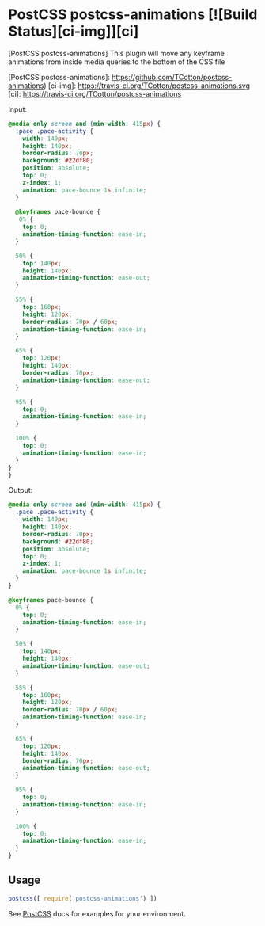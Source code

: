# PostCSS postcss-animations [![Build Status][ci-img]][ci]

[PostCSS postcss-animations] This plugin will move any keyframe animations from inside media queries to the bottom of the CSS file

[PostCSS postcss-animations]: https://github.com/TCotton/postcss-animations)
[ci-img]: https://travis-ci.org/TCotton/postcss-animations.svg
[ci]: https://travis-ci.org/TCotton/postcss-animations

Input:

```css
@media only screen and (min-width: 415px) {
  .pace .pace-activity {
    width: 140px;
    height: 140px;
    border-radius: 70px;
    background: #22df80;
    position: absolute;
    top: 0;
    z-index: 1;
    animation: pace-bounce 1s infinite;
  }
  
  @keyframes pace-bounce {
   0% {
    top: 0;
    animation-timing-function: ease-in;
  }

  50% {
    top: 140px;
    height: 140px;
    animation-timing-function: ease-out;
  }

  55% {
    top: 160px;
    height: 120px;
    border-radius: 70px / 60px;
    animation-timing-function: ease-in;
  }

  65% {
    top: 120px;
    height: 140px;
    border-radius: 70px;
    animation-timing-function: ease-out;
  }

  95% {
    top: 0;
    animation-timing-function: ease-in;
  }

  100% {
    top: 0;
    animation-timing-function: ease-in;
  }
}
}
```

Output:

```css
@media only screen and (min-width: 415px) {
  .pace .pace-activity {
    width: 140px;
    height: 140px;
    border-radius: 70px;
    background: #22df80;
    position: absolute;
    top: 0;
    z-index: 1;
    animation: pace-bounce 1s infinite;
  }
}

@keyframes pace-bounce {
  0% {
    top: 0;
    animation-timing-function: ease-in;
  }

  50% {
    top: 140px;
    height: 140px;
    animation-timing-function: ease-out;
  }

  55% {
    top: 160px;
    height: 120px;
    border-radius: 70px / 60px;
    animation-timing-function: ease-in;
  }

  65% {
    top: 120px;
    height: 140px;
    border-radius: 70px;
    animation-timing-function: ease-out;
  }

  95% {
    top: 0;
    animation-timing-function: ease-in;
  }

  100% {
    top: 0;
    animation-timing-function: ease-in;
  }
}
```

## Usage

```js
postcss([ require('postcss-animations') ])
```

See [PostCSS](https://github.com/postcss/postcss) docs for examples for your environment.